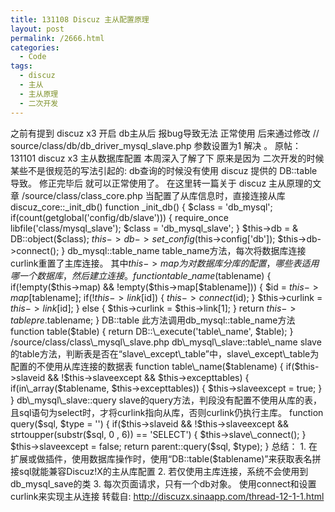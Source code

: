 ```yaml
---
title: 131108 Discuz 主从配置原理
layout: post
permalink: /2666.html
categories:
  - Code
tags:
  - discuz
  - 主从
  - 主从原理
  - 二次开发
---
```

之前有提到 discuz x3 开启 db主从后 报bug导致无法 正常使用 后来通过修改 // source/class/db/db\_driver\_mysql\_slave.php 参数设置为1 解决 。 原帖：131101 discuz x3 主从数据库配置 本周深入了解了下 原来是因为 二次开发的时候 某些不是很规范的写法引起的: db查询的时候没有使用 discuz 提供的 DB::table 导致。 修正完毕后 就可以正常使用了。 在这里转一篇关于 discuz 主从原理的文章 /source/class/class\_core.php 当配置了从库信息时，直接连接从库 discuz\_core::\_init\_db() function \_init\_db() { $class = 'db\_mysql'; if(count(getglobal('config/db/slave'))) { require\_once libfile('class/mysql\_slave'); $class = 'db\_mysql\_slave'; } $this->db = & DB::object($class); $this->db->set\_config($this->config['db']); $this->db->connect(); } db\_mysql::table\_name table\_name方法，每次将数据库连接curlink重置了主库连接。 其中$this->map为对数据库分库的配置，哪些表适用哪一个数据库，然后建立连接。 function table\_name($tablename) { if(!empty($this->map) && !empty($this->map[$tablename])) { $id = $this->map[$tablename]; if(!$this->link[$id]) { $this->connect($id); } $this->curlink = $this->link[$id]; } else { $this->curlink = $this->link[1]; } return $this->tablepre.$tablename; } DB::table 此方法调用db\_mysql::table\_name方法 function table($table) { return DB::\_execute('table\_name', $table); } /source/class/class\_mysql\_slave.php db\_mysql\_slave::table\_name slave的table方法，判断表是否在“slave\_except\_table”中，slave\_except\_table为配置的不使用从库连接的数据表 function table\_name($tablename) { if($this->slaveid && !$this->slaveexcept && $this->excepttables) { if(in\_array($tablename, $this->excepttables)) { $this->slaveexcept = true; } } db\_mysql\_slave::query slave的query方法，判段没有配置不使用从库的表，且sql语句为select时，才将curlink指向从库，否则curlink仍执行主库。 function query($sql, $type = '') { if($this->slaveid && !$this->slaveexcept && strtoupper(substr($sql, 0 , 6)) == 'SELECT') { $this->slave\_connect(); } $this->slaveexcept = false; return parent::query($sql, $type); } 总结： 1. 在扩展或做插件，使用数据库操作时，使用“DB::table($tablename)”来获取表名拼接sql就能兼容Discuz!X的主从库配置 2. 若仅使用主库连接，系统不会使用到db\_mysql_save的类 3. 每次页面请求，只有一个db对象。 使用connect和设置curlink来实现主从连接 转载自: http://discuzx.sinaapp.com/thread-12-1-1.html